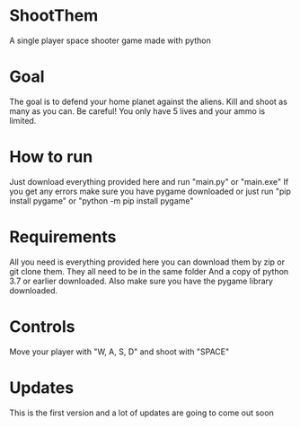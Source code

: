 # ShootThem
A single player space shooter game made with python

# Goal
The goal is to defend your home planet against the aliens.
Kill and shoot as many as you can.
Be careful! You only have 5 lives and your ammo is limited.

# How to run
Just download everything provided here and run "main.py" or "main.exe"
If you get any errors make sure you have pygame downloaded or just run "pip install pygame" or "python -m pip install pygame"

# Requirements 
All you need is everything provided here you can download them by zip or git clone them.
They all need to be in the same folder
And a copy of python 3.7 or earlier downloaded.
Also make sure you have the pygame library downloaded.

# Controls

Move your player with "W, A, S, D" and shoot with "SPACE"

# Updates

This is the first version and a lot of updates are going to come out soon
